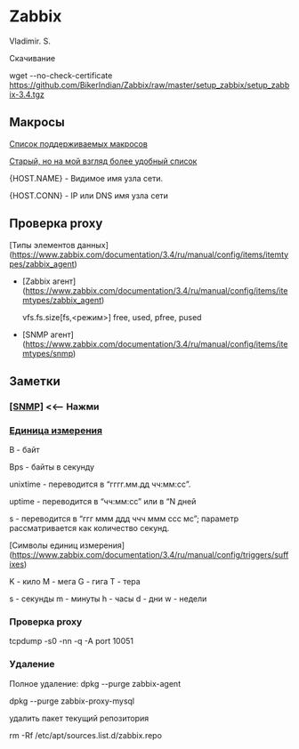 # Zabbix
Vladimir. S.

Скачивание

wget --no-check-certificate https://github.com/BikerIndian/Zabbix/raw/master/setup_zabbix/setup_zabbix-3.4.tgz

## Макросы 
[Список поддерживаемых макросов ](https://www.zabbix.com/documentation/3.4/ru/manual/appendix/macros/supported_by_location)

[Старый, но на мой взгляд более удобный список](https://www.zabbix.com/documentation/2.4/ru/manual/appendix/macros/supported_by_location)

{HOST.NAME} - Видимое имя узла сети.

{HOST.CONN} - IP или DNS имя узла сети

## Проверка proxy 

[Типы элементов данных] (https://www.zabbix.com/documentation/3.4/ru/manual/config/items/itemtypes/zabbix_agent)

* [Zabbix агент] (https://www.zabbix.com/documentation/3.4/ru/manual/config/items/itemtypes/zabbix_agent)

    vfs.fs.size[fs,<режим>]  free, used, pfree, pused

* [SNMP агент] (https://www.zabbix.com/documentation/3.4/ru/manual/config/items/itemtypes/snmp)
    

## Заметки

### [[SNMP]](https://github.com/BikerIndian/Zabbix/tree/master/Examples/SNMP) <<-- Нажми
### [Единица измерения](https://www.zabbix.com/documentation/3.4/ru/manual/config/items/item)

B - байт

Bps - байты в секунду 

unixtime - переводится в “гггг.мм.дд чч:мм:сс”.

uptime - переводится в “чч:мм:сс” или в “N дней

s - переводится в “ггг ммм ддд ччч ммм ссс мс”; параметр рассматривается как количество секунд.

 [Символы единиц измерения] (https://www.zabbix.com/documentation/3.4/ru/manual/config/triggers/suffixes)

K - кило	M - мега	G - гига	T - тера

s - секунды	m - минуты	h - часы	d - дни	w - недели

### Проверка proxy 

tcpdump -s0 -nn -q -A port 10051

### Удаление

Полное удаление:
dpkg --purge zabbix-agent

dpkg --purge zabbix-proxy-mysql

удалить пакет текущий репозитория

rm -Rf /etc/apt/sources.list.d/zabbix.repo

